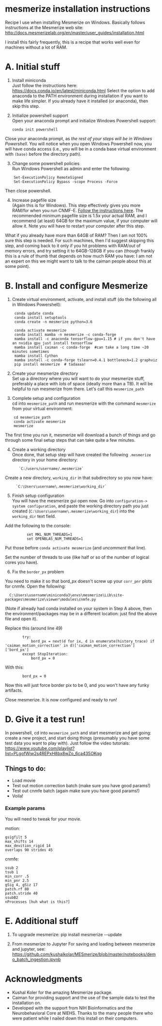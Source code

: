 # mesmerize installation instructions
Recipe I use when installing Mesmerize on Windows. Basically follows instructions at the Mesmerize web site:
http://docs.mesmerizelab.org/en/master/user_guides/installation.html

I install this fairly frequently, this is a recipe that works well even for machines without a lot of RAM.



# A. Initial stuff
1. Install miniconda     
Just follow the instructions here:
https://docs.conda.io/en/latest/miniconda.html
Select the option to add anaconda to the PATH environment during installation if you want to make life simpler. If you already have it installed (or anaconda), then skip this step.

2. Initialize powershell support    
Open your anaconda prompt and initialize Windows Powershell support:

    ```
    conda init powershell
    ```
Close your anaconda prompt, as *the rest of your steps will be in Windows Powershell*. You will notice when you open Windows Powershell now, you will have conda access (i.e., you will be in a conda base virtual environment with `(base)` before the directory path).

3. Change some powershell policies    
Run Windows Powershell as admin and enter the following:
```
    Set-ExecutionPolicy RemoteSigned    
    Set-ExecutionPolicy Bypass -scope Process -Force
```
Then close powershell.

4. Increase pagefile size       
(Again this is for Windows). This step effectively gives you more RAM/for when you run CNMF-E. [Follow the instructions here](
http://www.tomshardware.com/faq/id-2864547/manage-virtual-memory-pagefile-windows.html). The recommended minimum pagefile size is 1.5x your actual RAM, and I recommend (at least) 64GB for the maximum value, if your computer will allow it.  Note you will have to restart your computer after this step.

What if you already have more than 64GB of RAM? Then I am not 100% sure this step is needed. For such machines, then I'd suggest skipping this step, and coming back to it only if you hit problems with RAM/out of memory errors, and try setting it to 64GB-128GB if you can (though frankly this is a rule of thumb that depends on how much RAM you have: I am not an expert on this we might want to talk to the caiman people about this at some point). 

# B. Install and configure Mesmerize
1. Create virtual environment, activate, and install stuff (do the following all in Windows Powershell):    

        conda update conda
        conda install setuptools
        conda create -n mesmerize python=3.6

        conda activate mesmerize
        conda install mamba -n mesmerize -c conda-forge
        mamba install -c anaconda tensorflow-gpu=1.15 # if you don't have an nvidia gpu just install tensorflow
        mamba install caiman -c conda-forge  #can take a long time ~20 minutes sometimes
        mamba install Cython
        mamba install -c conda-forge tslearn=0.4.1 bottleneck=1.2 graphviz
        pip install mesmerize  # tadaaaa!

2. Create your mesmerize directory  
Set up a directory where you will want to do your mesmerize stuff, preferably a place with *lots* of space (ideally more than a TB). It will be helpful to run mesmerize from there. Let's call this `mesmerize_path`

3. Complete setup and configuration   
cd into `mesmerize_path` and run mesmerize with the command `mesmerize` from your virtual environment:
```
    cd mesmerize_path
    conda activate mesmerize
    mesmerize
```
The first time you run it, mesmerize will download a bunch of things and go through some final setup steps that can take quite a few minutes.

4. Create a working directory    
Once done, that setup step will have created the following `.mesmerize` directory in your home directory:

          `C:/users/username/.mesmerize`

Create a new directory, `working_dir` in that subdirectory so you now have:

         `C:\Users\username\.mesmerize\working_dir`

5. Finish setup configuration      
You will have the mesmerize gui open now. Go into `configuration-> system configuration`, and paste the working directory path you just created (`C:\Users\username\.mesmerize\working_dir`) into the `working_dir` text field.

Add the following to the console:
```
          set MKL_NUM_THREADS=1
          set OPENBLAS_NUM_THREADS=1
```
Put those before `conda activate mesmerize` (and *uncomment* that line).    

Set the number of threads to use (like half or so of the number of logical cores you have).

6. Fix the `border_px` problem

You need to make it so that bord_px doesn't screw up your `corr_pnr` plots for cnmfe. Open the following:    

      C:\Users\username\miniconda3\envs\mesmerize\Lib\site-packages\mesmerize\viewer\modules\cnmfe.py
      
(Note if already had conda installed on your system in Step A above, then the environment/packages may be in a different location: just find the above file and open it).  

Replace this (around line 49)
```
        try:
            bord_px = next(d for ix, d in enumerate(history_trace) if 'caiman_motion_correction' in d)['caiman_motion_correction']['bord_px']
        except StopIteration:
            bord_px = 0
```
With this:
```
        bord_px = 0
```
Now this will just force border pix to be 0, and you won't have any funky artifacts.

Close mesmerize. It is now configured and ready to run!

# D. Give it a test run!
In powershell, cd into `mesmerize_path` and start mesmerize and get going: create a new project, and start doing things (presumably you have some test data you want to play with). Just follow the video tutorials:    
https://www.youtube.com/playlist?list=PLgofWiw2s4REPxH8bx8wZo_6ca435OKqg

## Things to do:
- Load movie
- Test out motion correction batch (make sure you have good params!)
- Test out cnmfe batch (again make sure you have good params!)
- Voila!


### Example params
You will need to tweak for your movie.

motion:

    gsigfilt 5
    max_shifts 14
    max_devition_rigid 14
    overlaps 90 strides 45


cnmfe:

    ssub 2
    tsub 1
    min_corr .5
    min_pnr 2.5
    gSig 4, gSiz 17
    patch.rf 80
    patch.stride 40
    ssubB2
    nProcesses [huh what is this?]

# E. Additional stuff
1. To upgrade mesmerize:
    pip install mesmerize --update

2. From mesmerize to Jupyter
For saving and loading between mesmerize and jupyter, see:
https://github.com/kushalkolar/MESmerize/blob/master/notebooks/demo_batch_ingestion.ipynb


# Acknowledgments
- Kushal Koler for the amazing Mesmerize package.
- Caiman for providing support and the use of the sample data to test the installation on. 
- Developed with the support from NIH Bioinformatics and the Neurobehavioral Core at NIEHS. Thanks to the many people there who were patient while I nailed down this install on their computers.  
